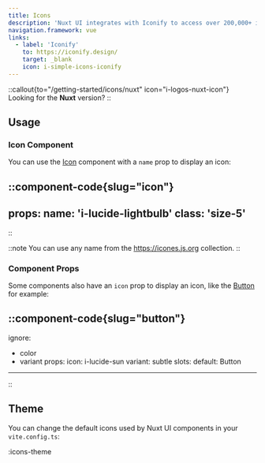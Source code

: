 ```yaml
---
title: Icons
description: 'Nuxt UI integrates with Iconify to access over 200,000+ icons.'
navigation.framework: vue
links:
  - label: 'Iconify'
    to: https://iconify.design/
    target: _blank
    icon: i-simple-icons-iconify
---
```


::callout{to="/getting-started/icons/nuxt" icon="i-logos-nuxt-icon"}
Looking for the **Nuxt** version?
::

## Usage

### Icon Component

You can use the [Icon](/components/icon) component with a `name` prop to display an icon:

::component-code{slug="icon"}
---
props:
  name: 'i-lucide-lightbulb'
  class: 'size-5'
---
::

::note
You can use any name from the https://icones.js.org collection.
::

### Component Props

Some components also have an `icon` prop to display an icon, like the [Button](/components/button) for example:

::component-code{slug="button"}
---
ignore:
  - color
  - variant
props:
  icon: i-lucide-sun
  variant: subtle
slots:
  default: Button
---
::

## Theme

You can change the default icons used by Nuxt UI components in your `vite.config.ts`:

:icons-theme
